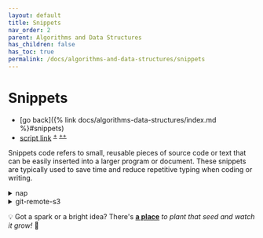 ```yaml
---
layout: default
title: Snippets
nav_order: 2
parent: Algorithms and Data Structures
has_children: false
has_toc: true
permalink: /docs/algorithms-and-data-structures/snippets
---
```


# Snippets

- [go back]({% link docs/algorithms-data-structures/index.md %}#snippets)
- [script link](https://gist.githubusercontent.com/igorlima/90f67ef56912aa16306d9c4bd72b46c3/raw/snippets.sh)
  <sup>[+](https://gist.github.com/igorlima/90f67ef56912aa16306d9c4bd72b46c3#file-snippets-sh)</sup>
  <sup>[++](https://github.com/igorlima/unapologetic-snippets/tree/main/docs/algorithms-data-structures/snippets)</sup>

Snippets code refers to small, reusable pieces of source code or text that can
be easily inserted into a larger program or document. These snippets are
typically used to save time and reduce repetitive typing when coding or
writing.


<details markdown="block"><summary>nap</summary>

```sh
# cd ~/workstation/github/unapologetic-snippets/docs/algorithms-data-structures/snippets
EDITOR=vim NAP_CONFIG=config.yaml nap
```
```sh
vim +"help ilima-help-snippets-code"
```

```sh
./snippets.sh <FOLDER>
./snippets.sh ~/.nap
./snippets.sh ~/workstation/github/unapologetic-snippets/docs/algorithms-data-structures/snippets
./snippets.sh ~/workstation/github/unapologetic-thoughts/snippets
```

-----

```sh
mkdir $(date +tmp-%Ya%mm%dd.%Hh%Mm%S)

# git clone --depth <depth> -b <branch> <repo_url>
git clone --depth 1 -b main https://github.com/igorlima/unapologetic-snippets.git

git pull origin main --depth=1
git fetch --depth=1

git diff --no-color > patch.patch
```

- KEY BINDINGS
  - | Action                              | Key         |
    | ----------------------------------- | :---------: |
    | Create a new snippet                | `n`         |
    | Edit selected snippet (in $EDITOR)  | `e`         |
    | Copy selected snippet to clipboard  | `c`         |
    | Paste clipboard to selected snippet | `p`         |
    | Delete selected snippet             | `x`         |
    | Rename selected snippet             | `r`         |
    | Set folder of selected snippet      | `f`         |
    | Set language of selected snippet    | `L`         |
    | Move to next pane                   | `tab`       |
    | Move to previous pane               | `shift+tab` |
    | Search for snippets                 | `/`         |
    | Toggle help                         | `?`         |
    | Quit application                    | `q ctrl+c`  |
- INSTALLATION
  - `go install github.com/maaslalani/nap@main`
    - Github repo:
      - `https://github.com/maaslalani/nap`
- Compare JSON files
  - how to [`vimdiff`]({% link docs/languages/vim/miscellaneous.md %}#vimdiff) or [`diff` JSON files]({% link docs/languages/vim/miscellaneous.md %}#vimdiff-json-files)
    - `vim -d file1 [file2 ...]`
      ```sh
      # raw diff
      vim -d <(cat snippets.json | jq . -) <(git show HEAD~1:./snippets.json | jq . -)
      # sorting by date
      vim -d <(cat snippets.json | jq ". | sort_by(.date)" -) <(git show HEAD~1:./snippets.json | jq ". | sort_by(.date)" -)
      ```
      ```sh
      # advanced diff
      vim -d <(git show f87d746:./snippets.json | jq . -) <(git show c147b39:./snippets.json | jq . -)
      ```
  - <details markdown="block"> <summary> JSON diff <i>online</i> </summary>
  
    - copy the current JSON
      - `cat snippets.json | pbcopy`
    - copy the previous JSON
      - `git show HEAD~1:./snippets.json | pbcopy`
    - links:
      - [https://semanticdiff.com/online-diff/json/](https://semanticdiff.com/online-diff/json/)
      - [https://jsoncompare.org/](https://jsoncompare.org/)
      - [https://jsondiff.com/](https://jsondiff.com/)
    </details>

--------
<!-- nap -->
</details>


<details markdown="block"><summary>git-remote-s3</summary>

<a id="git-remote-s3"></a>

- [ilima vim help file](https://gist.githubusercontent.com/igorlima/90f67ef56912aa16306d9c4bd72b46c3/raw/ilima-help-snippets.txt) <sup>[+](https://gist.github.com/igorlima/90f67ef56912aa16306d9c4bd72b46c3/#file-ilima-help-snippets-txt)</sup>

```sh
mkdir ~/workstation/git-remote-s3
cd ~/workstation/git-remote-s3
```

```sh
# python3 -m venv my-s3-git
# source my-s3-git/bin/activate
#
# pip3 show git-remote-s3
# pip3 index versions git-remote-s3
#
# pip3 install --no-cache --upgrade-strategy eager -I git-remote-s3==0.2.0
pip3 install git-remote-s3==0.2.0

# VIM dependencies plugin
pip3 install awscli==1.36.4
pip3 install click==8.1.7
pip3 install rich==13.9.4
```

```sh
# set ENV VAR in a way value is not saved to the history
# BASH
read -s -p "Enter the ACCESS KEY:"        AWS_ACCESS_KEY_ID
read -s -p "Enter the SECRET ACCESS KEY:" AWS_SECRET_ACCESS_KEY
# ZSH
read -rs PASSWORD
export PASSWORD
# ...
# HISTORY
export AWS_ACCESS_KEY_ID="XXXXXXXXXXXXXXXXXXXX"
export AWS_SECRET_ACCESS_KEY="xxxxxxxxxxxxxxxxxxxxxxxxxxxxxxxx"
```

--------
<!-- git-remote-s3 -->
</details>

💡 Got a spark or a bright idea? There's [**a place**](https://igorlima.github.io/unapologetic-thoughts/snippets/#git-remote-s3k) _to plant that seed and watch it grow!_ 🌱
